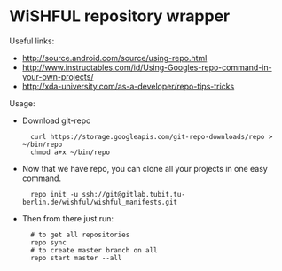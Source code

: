 WiSHFUL repository wrapper
==========================

Useful links:

- http://source.android.com/source/using-repo.html
- http://www.instructables.com/id/Using-Googles-repo-command-in-your-own-projects/
- http://xda-university.com/as-a-developer/repo-tips-tricks

Usage:

- Download git-repo

        curl https://storage.googleapis.com/git-repo-downloads/repo > ~/bin/repo
        chmod a+x ~/bin/repo

- Now that we have repo, you can clone all your projects in one easy command.

        repo init -u ssh://git@gitlab.tubit.tu-berlin.de/wishful/wishful_manifests.git

- Then from there just run:

        # to get all repositories
        repo sync
        # to create master branch on all
        repo start master --all
